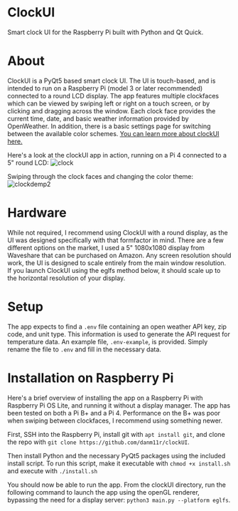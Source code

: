 # ClockUI
Smart clock UI for the Raspberry Pi built with Python and Qt Quick.

# About
ClockUI is a PyQt5 based smart clock UI. The UI is touch-based, and is intended to run on a Raspberry Pi (model 3 or later recommended) connected to a round LCD display. The app features multiple clockfaces which can be viewed by swiping left or right on a touch screen, or by clicking and dragging across the window. Each clock face provides the current time, date, and basic weather information provided by OpenWeather. In addition, there is a basic settings page for switching between the available color schemes. [You can learn more about clockUI here.](https://danm11r.github.io/2024/08/22/clockUI.html)

Here's a look at the clockUI app in action, running on a Pi 4 connected to a 5" round LCD:
![clock](https://github.com/user-attachments/assets/4a847fd9-6198-4871-ad4f-db1fdc318ac1)

Swiping through the clock faces and changing the color theme:
![clockdemp2](https://github.com/user-attachments/assets/6b22e396-7e40-487a-bff8-3f64b20c50eb)

# Hardware
While not required, I recommend using ClockUI with a round display, as the UI was designed specifically with that formfactor in mind. There are a few different options on the market, I used a 5" 1080x1080 display from Waveshare that can be purchased on Amazon. Any screen resolution should work, the UI is designed to scale entirely from the main window resolution. If you launch ClockUI using the eglfs method below, it should scale up to the horizontal resolution of your display. 

# Setup
The app expects to find a `.env` file containing an open weather API key, zip code, and unit type. This information is used to generate the API request for temperature data. An example file, `.env-example`, is provided. Simply rename the file to `.env` and fill in the necessary data.

# Installation on Raspberry Pi
Here's a brief overview of installing the app on a Raspberry Pi with Raspberry Pi OS Lite, and running it without a display manager. The app has been tested on both a Pi B+ and a Pi 4. Performance on the B+ was poor when swiping between clockfaces, I recommend using something newer.

First, SSH into the Raspberry Pi, install git with `apt install git`, and clone the repo with `git clone https://github.com/danm11r/clockUI`.

Then install Python and the necessary PyQt5 packages using the included install script. To run this script, make it executable with `chmod +x install.sh` and execute with `./install.sh`

You should now be able to run the app. From the clockUI directory, run the following command to launch the app using the openGL renderer, bypassing the need for a display server: `python3 main.py --platform eglfs`.

